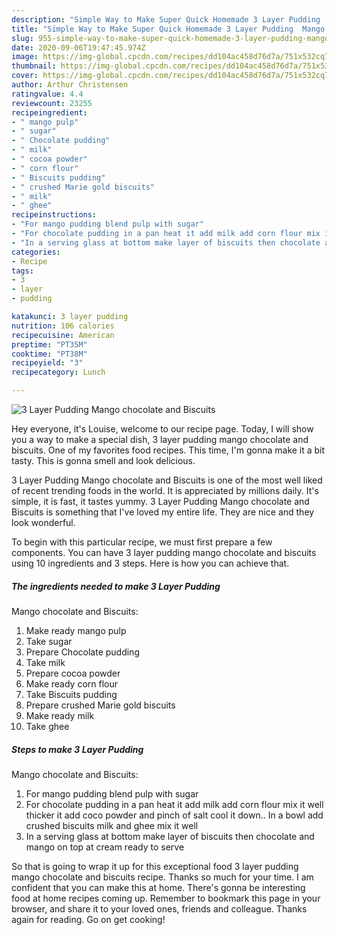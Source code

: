 ```yaml
---
description: "Simple Way to Make Super Quick Homemade 3 Layer Pudding  Mango chocolate and Biscuits"
title: "Simple Way to Make Super Quick Homemade 3 Layer Pudding  Mango chocolate and Biscuits"
slug: 955-simple-way-to-make-super-quick-homemade-3-layer-pudding-mango-chocolate-and-biscuits
date: 2020-09-06T19:47:45.974Z
image: https://img-global.cpcdn.com/recipes/dd104ac458d76d7a/751x532cq70/3-layer-pudding-mango-chocolate-and-biscuits-recipe-main-photo.jpg
thumbnail: https://img-global.cpcdn.com/recipes/dd104ac458d76d7a/751x532cq70/3-layer-pudding-mango-chocolate-and-biscuits-recipe-main-photo.jpg
cover: https://img-global.cpcdn.com/recipes/dd104ac458d76d7a/751x532cq70/3-layer-pudding-mango-chocolate-and-biscuits-recipe-main-photo.jpg
author: Arthur Christensen
ratingvalue: 4.4
reviewcount: 23255
recipeingredient:
- " mango pulp"
- " sugar"
- " Chocolate pudding"
- " milk"
- " cocoa powder"
- " corn flour"
- " Biscuits pudding"
- " crushed Marie gold biscuits"
- " milk"
- " ghee"
recipeinstructions:
- "For mango pudding blend pulp with sugar"
- "For chocolate pudding in a pan heat it add milk add corn flour mix it well thicker it add coco powder and pinch of salt cool it down.. In a bowl add crushed biscuits milk and ghee mix it well"
- "In a serving glass at bottom make layer of biscuits then chocolate and mango on top at cream ready to serve"
categories:
- Recipe
tags:
- 3
- layer
- pudding

katakunci: 3 layer pudding 
nutrition: 106 calories
recipecuisine: American
preptime: "PT35M"
cooktime: "PT38M"
recipeyield: "3"
recipecategory: Lunch

---
```



![3 Layer Pudding 
Mango chocolate and Biscuits](https://img-global.cpcdn.com/recipes/dd104ac458d76d7a/751x532cq70/3-layer-pudding-mango-chocolate-and-biscuits-recipe-main-photo.jpg)

Hey everyone, it's Louise, welcome to our recipe page. Today, I will show you a way to make a special dish, 3 layer pudding 
mango chocolate and biscuits. One of my favorites food recipes. This time, I'm gonna make it a bit tasty. This is gonna smell and look delicious.

3 Layer Pudding 
Mango chocolate and Biscuits is one of the most well liked of recent trending foods in the world. It is appreciated by millions daily. It's simple, it is fast, it tastes yummy. 3 Layer Pudding 
Mango chocolate and Biscuits is something that I've loved my entire life. They are nice and they look wonderful.




To begin with this particular recipe, we must first prepare a few components. You can have 3 layer pudding 
mango chocolate and biscuits using 10 ingredients and 3 steps. Here is how you can achieve that.

<!--inarticleads1-->

##### The ingredients needed to make 3 Layer Pudding 
Mango chocolate and Biscuits:

1. Make ready  mango pulp
1. Take  sugar
1. Prepare  Chocolate pudding
1. Take  milk
1. Prepare  cocoa powder
1. Make ready  corn flour
1. Take  Biscuits pudding
1. Prepare  crushed Marie gold biscuits
1. Make ready  milk
1. Take  ghee




<!--inarticleads2-->

##### Steps to make 3 Layer Pudding 
Mango chocolate and Biscuits:

1. For mango pudding blend pulp with sugar
1. For chocolate pudding in a pan heat it add milk add corn flour mix it well thicker it add coco powder and pinch of salt cool it down.. In a bowl add crushed biscuits milk and ghee mix it well
1. In a serving glass at bottom make layer of biscuits then chocolate and mango on top at cream ready to serve




So that is going to wrap it up for this exceptional food 3 layer pudding 
mango chocolate and biscuits recipe. Thanks so much for your time. I am confident that you can make this at home. There's gonna be interesting food at home recipes coming up. Remember to bookmark this page in your browser, and share it to your loved ones, friends and colleague. Thanks again for reading. Go on get cooking!
